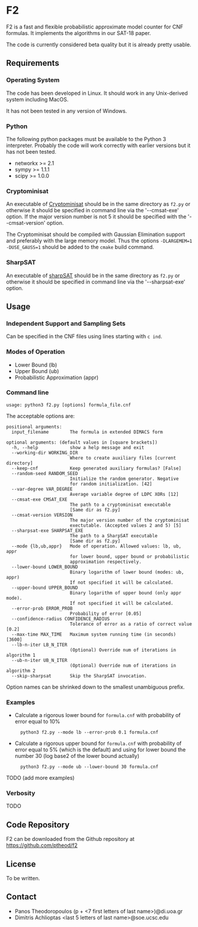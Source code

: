 # F2

F2 is a fast and flexible probabilistic approximate model counter for
CNF formulas. It implements the algorithms in our SAT-18 paper.

The code is currently considered beta quality but it is already pretty usable.

## Requirements

### Operating System
The code has been developed in Linux. It should work in any
Unix-derived system including MacOS.

It has not been tested in any version of Windows.

### Python
The following python packages must be available to the Python 3 interpreter.
Probably the code will work correctly with earlier versions but it has
not been tested.

* networkx >= 2.1
* sympy >= 1.1.1
* scipy >= 1.0.0

### Cryptominisat
An executable of [Cryptominisat](https://github.com/msoos/cryptominisat)
 should be in the same directory
as `f2.py` or otherwise it should be specified in command line via the
'--cmsat-exe' option. If the major version number is not 5 it should be
specified with the '--cmsat-version' option.

The Cryptominisat should be compiled with Gaussian Elimination support
and preferably with the large memory model. Thus the options
`-DLARGEMEM=1 -DUSE_GAUSS=1` should be added to the `cmake` build
command.

### SharpSAT
An executable of [sharpSAT](https://github.com/marcthurley/sharpSAT)
should be in the same directory
as `f2.py` or otherwise it should be specified in command line via the
'--sharpsat-exe' option.

## Usage

### Independent Support and Sampling Sets
Can be specified in the CNF files using lines starting with `c ind`.

### Modes of Operation
* Lower Bound (lb)
* Upper Bound (ub)
* Probabilistic Approximation (appr)


### Command line
    usage: python3 f2.py [options] formula_file.cnf

The acceptable options are:

    positional arguments:
      input_filename        The formula in extended DIMACS form

    optional arguments: (default values in [square brackets])
      -h, --help            show a help message and exit
      --working-dir WORKING_DIR
                            Where to create auxiliary files [current directory]
      --keep-cnf            Keep generated auxiliary formulas? [False]
      --random-seed RANDOM_SEED
                            Initialize the random generator. Negative
                            for random initialization. [42]
      --var-degree VAR_DEGREE
                            Average variable degree of LDPC XORs [12]
      --cmsat-exe CMSAT_EXE
                            The path to a cryptominisat executable
                            [Same dir as f2.py]
      --cmsat-version VERSION
                            The major version number of the cryptominisat
                            exectutable. (Accepted values 2 and 5) [5]
      --sharpsat-exe SHARPSAT_EXE
                            The path to a SharpSAT executable
                            [Same dir as f2.py]
      --mode {lb,ub,appr}   Mode of operation. Allowed values: lb, ub, appr
                            for lower bound, upper bound or probabilistic
                            approximation respectively.
      --lower-bound LOWER_BOUND
                            Binary logarithm of lower bound (modes: ub, appr)
                            If not specified it will be calculated.
      --upper-bound UPPER_BOUND
                            Binary logarithm of upper bound (only appr mode).
                            If not specified it will be calculated.
      --error-prob ERROR_PROB
                            Probability of error [0.05]
      --confidence-radius CONFIDENCE_RADIUS
                            Tolerance of error as a ratio of correct value [0.2]
      --max-time MAX_TIME   Maximum system running time (in seconds) [3600]
      --lb-n-iter LB_N_ITER
                            (Optional) Override num of iterations in algorithm 1
      --ub-n-iter UB_N_ITER
                            (Optional) Override num of iterations in algorithm 2
      --skip-sharpsat       Skip the SharpSAT invocation.

Option names can be shrinked down to the smallest unambiguous prefix.

### Examples
* Calculate a rigorous lower bound for `formula.cnf` with probability of
error equal to 10%

        python3 f2.py --mode lb --error-prob 0.1 formula.cnf

* Calculate a rigorous upper bound for `formula.cnf` with probability of
error equal to 5% (which is the default) and using for lower bound the
number 30 (log base2 of the lower bound actually)

        python3 f2.py --mode ub --lower-bound 30 formula.cnf

TODO (add more examples)

### Verbosity
TODO


## Code Repository
F2 can be downloaded from the Github repository at
https://github.com/ptheod/f2

## License
To be written.

## Contact
* Panos Theodoropoulos (p + <7 first letters of last name>)@di.uoa.gr
* Dimitris Achlioptas <last 5 letters of last name>@soe.ucsc.edu

